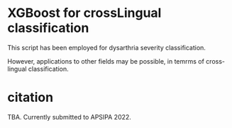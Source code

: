 # XGBoost for crossLingual classification
This script has been employed for dysarthria severity classification. 

However, applications to other fields may be possible, in temrms of cross-lingual classification.


# citation
TBA.
Currently submitted to APSIPA 2022. 
